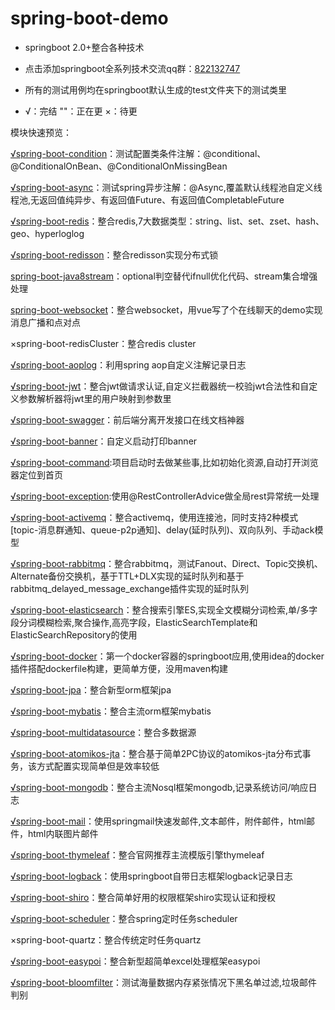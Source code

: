 # spring-boot-demo
- springboot 2.0+整合各种技术

- 点击添加springboot全系列技术交流qq群：[822132747](http://shang.qq.com/wpa/qunwpa?idkey=5bad2b8f8696a3fa80a906df2624de5560b3ab8614c817c3bab7d21270f77e93)

- 所有的测试用例均在springboot默认生成的test文件夹下的测试类里

- √：完结   ""：正在更   ×：待更

模块快速预览：

[√spring-boot-condition](https://github.com/Bubblessss/spring-boot-demo/tree/master/spring-boot-condition)：测试配置类条件注解：@conditional、@ConditionalOnBean、@ConditionalOnMissingBean

[√spring-boot-async](https://github.com/Bubblessss/spring-boot-demo/tree/master/spring-boot-async)：测试spring异步注解：@Async,覆盖默认线程池自定义线程池,无返回值纯异步、有返回值Future<T>、有返回值CompletableFuture<T>

[√spring-boot-redis](https://github.com/Bubblessss/spring-boot-demo/tree/master/spring-boot-redis)：整合redis,7大数据类型：string、list、set、zset、hash、geo、hyperloglog

[√spring-boot-redisson](https://github.com/Bubblessss/spring-boot-demo/tree/master/spring-boot-redisson)：整合redisson实现分布式锁

[spring-boot-java8stream](https://github.com/Bubblessss/spring-boot-demo/tree/master/spring-boot-java8stream)：optional判空替代ifnull优化代码、stream集合增强处理

[spring-boot-websocket](https://github.com/Bubblessss/spring-boot-demo/tree/master/spring-boot-websocket)：整合websocket，用vue写了个在线聊天的demo实现消息广播和点对点
 
×spring-boot-redisCluster：整合redis cluster

[√spring-boot-aoplog](https://github.com/Bubblessss/spring-boot-demo/tree/master/spring-boot-aoplog)：利用spring aop自定义注解记录日志

[√spring-boot-jwt](https://github.com/Bubblessss/spring-boot-demo/tree/master/spring-boot-jwt)：整合jwt做请求认证,自定义拦截器统一校验jwt合法性和自定义参数解析器将jwt里的用户映射到参数里

[√spring-boot-swagger](https://github.com/Bubblessss/spring-boot-demo/tree/master/spring-boot-swagger)：前后端分离开发接口在线文档神器

[√spring-boot-banner](https://github.com/Bubblessss/spring-boot-demo/tree/master/spring-boot-banner)：自定义启动打印banner

[√spring-boot-command](https://github.com/Bubblessss/spring-boot-demo/tree/master/spring-boot-command):项目启动时去做某些事,比如初始化资源,自动打开浏览器定位到首页

[√spring-boot-exception](https://github.com/Bubblessss/spring-boot-demo/tree/master/spring-boot-exception):使用@RestControllerAdvice做全局rest异常统一处理

[√spring-boot-activemq](https://github.com/Bubblessss/spring-boot-demo/tree/master/spring-boot-activemq)：整合activemq，使用连接池，同时支持2种模式[topic-消息群通知、queue-p2p通知]、delay(延时队列)、双向队列、手动ack模型

[√spring-boot-rabbitmq](https://github.com/Bubblessss/spring-boot-demo/tree/master/spring-boot-rabbitmq)：整合rabbitmq，测试Fanout、Direct、Topic交换机、Alternate备份交换机，基于TTL+DLX实现的延时队列和基于rabbitmq_delayed_message_exchange插件实现的延时队列

[√spring-boot-elasticsearch](https://github.com/Bubblessss/spring-boot-demo/tree/master/spring-boot-elasticsearch)：整合搜索引擎ES,实现全文模糊分词检索,单/多字段分词模糊检索,聚合操作,高亮字段，ElasticSearchTemplate和ElasticSearchRepository的使用

[√spring-boot-docker](https://github.com/Bubblessss/spring-boot-demo/tree/master/spring-boot-docker)：第一个docker容器的springboot应用,使用idea的docker插件搭配dockerfile构建，更简单方便，没用maven构建

[√spring-boot-jpa](https://github.com/Bubblessss/spring-boot-demo/tree/master/spring-boot-jpa)：整合新型orm框架jpa

[√spring-boot-mybatis](https://github.com/Bubblessss/spring-boot-demo/tree/master/spring-boot-mybatis)：整合主流orm框架mybatis

[√spring-boot-multidatasource](https://github.com/Bubblessss/spring-boot-demo/tree/master/spring-boot-multidatasource)：整合多数据源

[√spring-boot-atomikos-jta](https://github.com/Bubblessss/spring-boot-demo/tree/master/spring-boot-atomikos-jta)：整合基于简单2PC协议的atomikos-jta分布式事务，该方式配置实现简单但是效率较低

[√spring-boot-mongodb](https://github.com/Bubblessss/spring-boot-demo/tree/master/spring-boot-mongodb)：整合主流Nosql框架mongodb,记录系统访问/响应日志

[√spring-boot-mail](https://github.com/Bubblessss/spring-boot-demo/tree/master/spring-boot-mail)：使用springmail快速发邮件,文本邮件，附件邮件，html邮件，html内联图片邮件

[√spring-boot-thymeleaf](https://github.com/Bubblessss/spring-boot-demo/tree/master/spring-boot-thymeleaf)：整合官网推荐主流模版引擎thymeleaf

[√spring-boot-logback](https://github.com/Bubblessss/spring-boot-demo/tree/master/spring-boot-logback)：使用springboot自带日志框架logback记录日志

[√spring-boot-shiro](https://github.com/Bubblessss/spring-boot-demo/tree/master/spring-boot-shiro)：整合简单好用的权限框架shiro实现认证和授权

[√spring-boot-scheduler](https://github.com/Bubblessss/spring-boot-demo/tree/master/spring-boot-scheduler)：整合spring定时任务scheduler

×spring-boot-quartz：整合传统定时任务quartz

[√spring-boot-easypoi](https://github.com/Bubblessss/spring-boot-demo/tree/master/spring-boot-easypoi)：整合新型超简单excel处理框架easypoi

[√spring-boot-bloomfilter](https://github.com/Bubblessss/spring-boot-demo/tree/master/spring-boot-bloomfilter)：测试海量数据内存紧张情况下黑名单过滤,垃圾邮件判别


